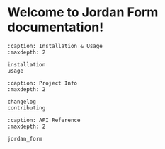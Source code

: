 # Welcome to Jordan Form documentation!

```{toctree}
:caption: Installation & Usage
:maxdepth: 2

installation
usage
```

```{toctree}
:caption: Project Info
:maxdepth: 2

changelog
contributing
```

```{toctree}
:caption: API Reference
:maxdepth: 2

jordan_form
```

```{include} ../README.md

```
